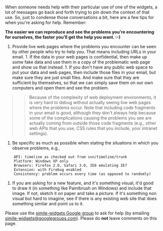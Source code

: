 When someone needs help with their particular use of one of the widgets, a lot of messages go back and forth trying to pin down the context of that use. So, just to condense those conversations a bit, here are a few tips for when you're asking for help. Remember:

**The easier we can reproduce and see the problems you're encountering for ourselves, the faster you'll get the help you want. :-)**
  1. Provide live web pages where the problems you encounter can be seen by other people who try to help you. That means including URLs in your email.
    1. If the data in your web pages is confidential, then make up some fake data and use them in a copy of the problematic web page and show us that instead.
    1. If you don't have any public web space to put your data and web pages, then include those files in your email, but make sure they are just small files. And make sure that they are sufficient by themselves, so that we can simply save them on our own computers and open them and see the problem.
> > Because of the complexity of web deployment environments, it is very hard to debug without actually seeing live web pages where the problems occur. Note that including code fragments in your email is good, although they don't always help because some of the complications causing the problems you see are actually coming from outside those code fragments (e.g., other web APIs that you use, CSS rules that you include, your intranet settings).
  1. Be specific as much as possible when stating the situations in which you observe problems, e.g.,
```
    API: timeline as checked out from svn/timeline/trunk
    Platform: Windows XP only
    Browsers: Firefox 2.0, Safari 3.0, IE8 emulating IE7
    Extension: with Firebug enabled
    Consistency: problem occurs every time (as opposed to randomly)
```
  1. If you are asking for a new feature, and it's something visual, it'd good to draw it (in something like Paintbrush on Windows) and include that image. If not, sketch it on paper and take a picture. If it's something non visual but hard to imagine, see if there is any existing web site that does something similar and point us to it.

Please use the [simile-widgets Google group](http://groups.google.com/group/simile-widgets/) to ask for help (by emailing simile-widgets@googlegroups.com). Please do **not** leave comments on this page.